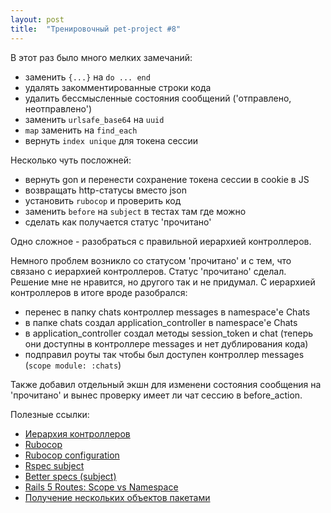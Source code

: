 ```yaml
---
layout: post
title:  "Тренировочный pet-project #8"
---
```

В этот раз было много мелких замечаний:
- заменить `{...}` на `do ... end`
- удалять закомментированные строки кода
- удалить бессмысленные состояния сообщений ('отправлено, неотправлено')
- заменить `urlsafe_base64` на `uuid`
- `map` заменить на `find_each`
- вернуть `index unique` для токена сессии


Несколько чуть посложней:
- вернуть gon и перенести сохранение токена сессии в cookie в JS
- возвращать http-статусы вместо json
- установить `rubocop` и проверить код
- заменить `before` на `subject` в тестах там где можно
- сделать как получается статус 'прочитано'


Одно сложное - разобраться с правильной иерархией контроллеров.


Немного проблем возникло со статусом 'прочитано' и с тем, что связано с иерархией контроллеров.
Статус 'прочитано' сделал. Решение мне не нравится, но другого так и не придумал.
С иерархией контроллеров в итоге вроде разобрался:
- перенес в папку chats контроллер messages в namespace'е Chats
- в папке chats создал application_controller в namespace'е Chats
- в application_controller создал методы session_token и chat (теперь они доступны в контроллере messages и нет дублирования кода)
- подправил роуты так чтобы был доступен контроллер messages (`scope module: :chats`)


Также добавил отдельный экшн для изменени состояния сообщения на 'прочитано' и вынес проверку имеет ли чат сессию в before_action.


Полезные ссылки:
- [Иерархия контроллеров](https://habr.com/post/136461/)
- [Rubocop](https://github.com/bbatsov/rubocop)
- [Rubocop configuration](https://github.com/bbatsov/rubocop/blob/master/manual/configuration.md)
- [Rspec subject](https://relishapp.com/rspec/rspec-core/docs/subject)
- [Better specs (subject)](http://www.betterspecs.org/#subject)
- [Rails 5 Routes: Scope vs Namespace](https://devblast.com/b/rails-5-routes-scope-vs-namespace)
- [Получение нескольких объектов пакетами](http://rusrails.ru/active-record-query-interface#poluchenie-neskolkih-ob-ektov-paketami)
